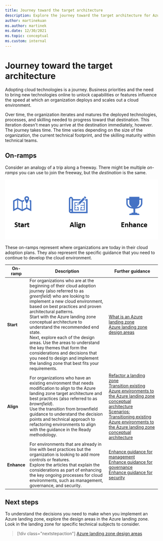 ```yaml
---
title: Journey toward the target architecture
description: Explore the journey toward the target architecture for Azure landing zones.
author: martinekuan
ms.author: martinek
ms.date: 12/30/2021
ms.topic: conceptual
ms.custom: internal
---
```


# Journey toward the target architecture

Adopting cloud technologies is a journey. Business priorities and the need to bring new technologies online to unlock capabilities or features influence the speed at which an organization deploys and scales out a cloud environment.

Over time, the organization iterates and matures the deployed technologies, processes, and skilling needed to progress toward that destination. This iteration doesn't mean you arrive at the destination immediately, however. The journey takes time. The time varies depending on the size of the organization, the current technical footprint, and the skilling maturity within technical teams.

## On-ramps

Consider an analogy of a trip along a freeway. There might be multiple *on-ramps* you can use to join the freeway, but the *destination* is the same.

![Diagram of Azure landing zone journey on-ramps.](../../_images/ready/alz-journey.png)

These on-ramps represent where organizations are today in their cloud adoption plans. They also represent the specific guidance that you need to continue to develop the cloud environment.

| On-ramp | Description | Further guidance |
|--|--|--|
| **Start** | For organizations who are at the beginning of their cloud adoption journey (also referred to as *greenfield*) who are looking to implement a new cloud environment, based on best practices and proven architectural patterns. <br> Start with the Azure landing zone conceptual architecture to understand the recommended end state. <br> Next, explore each of the design areas. Use the areas to understand the key themes that form the considerations and decisions that you need to design and implement the landing zone that best fits your requirements. | [What is an Azure landing zone](./index.md) <br> [Azure landing zone design areas](./design-areas.md) |
| **Align** | For organizations who have an existing environment that needs modification to align to the Azure landing zone target architecture and best practices (also referred to as *brownfield*). <br> Use the transition from brownfield guidance to understand the decision points and technical approach to refactoring environments to align with the guidance in the Ready methodology. | [Refactor a landing zone](./refactor.md) <br> [Transition existing Azure environments to the Azure landing zone conceptual architecture](./../enterprise-scale/transition.md) <br> [Scenarios: Transitioning existing Azure environments to the Azure landing zone conceptual architecture](./align-scenarios-1.md) |
| **Enhance** | For environments that are already in line with best practices but the organization is looking to add more controls or features. <br> Explore the articles that explain the considerations as part of enhancing the key ongoing processes for cloud environments, such as management, governance, and security. | [Enhance guidance for management](../considerations/landing-zone-operations.md) <br> [Enhance guidance for governance](../considerations/landing-zone-governance.md) <br> [Enhance guidance for security](../considerations/landing-zone-security.md) |

## Next steps

To understand the decisions you need to make when you implement an Azure landing zone, explore the design areas in the Azure landing zone. Look in the landing zone for specific technical subjects to consider.

> [!div class="nextstepaction"]
> [Azure landing zone design areas](./design-areas.md)
